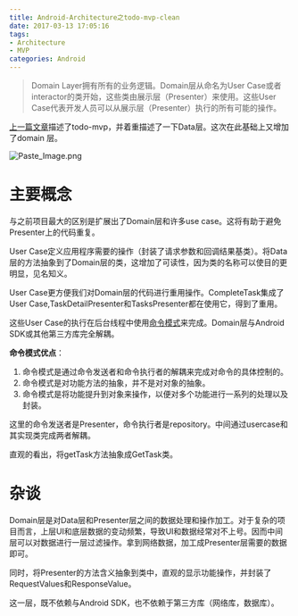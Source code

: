 ```yaml
---
title: Android-Architecture之todo-mvp-clean
date: 2017-03-13 17:05:16
tags:
- Architecture
- MVP
categories: Android
---
```


> Domain Layer拥有所有的业务逻辑。Domain层从命名为User Case或者interactor的类开始，这些类由展示层（Presenter）来使用。这些User Case代表开发人员可以从展示层（Presenter）执行的所有可能的操作。

[上一篇文章](http://www.jianshu.com/p/0368481cc419)描述了todo-mvp，并着重描述了一下Data层。这次在此基础上又增加了domain 层。

![Paste_Image.png](93730-77aefec441b06e69.webp)
<!--more-->
# 主要概念
与之前项目最大的区别是扩展出了Domain层和许多use case。这将有助于避免Presenter上的代码重复。

User Case定义应用程序需要的操作（封装了请求参数和回调结果基类）。将Data层的方法抽象到了Domain层的类，这增加了可读性，因为类的名称可以使目的更明显，见名知义。

User Case更方便我们对Domain层的代码进行重用操作。CompleteTask集成了User Case,TaskDetailPresenter和TasksPresenter都在使用它，得到了重用。

这些User Case的执行在后台线程中使用[命令模式](http://www.oodesign.com/command-pattern.html)来完成。Domain层与Android SDK或其他第三方库完全解耦。

**命令模式优点**：
1. 命令模式是通过命令发送者和命令执行者的解耦来完成对命令的具体控制的。
2. 命令模式是对功能方法的抽象，并不是对对象的抽象。
3. 命令模式是将功能提升到对象来操作，以便对多个功能进行一系列的处理以及封装。

这里的命令发送者是Presenter，命令执行者是repository。中间通过usercase和其实现类完成两者解耦。

直观的看出，将getTask方法抽象成GetTask类。

# 杂谈
Domain层是对Data层和Presenter层之间的数据处理和操作加工。对于复杂的项目而言，上层UI和底层数据的变动频繁，导致UI和数据经常对不上号。因而中间层可以对数据进行一层过滤操作。拿到网络数据，加工成Presenter层需要的数据即可。

同时，将Presenter的方法含义抽象到类中，直观的显示功能操作，并封装了RequestValues和ResponseValue。

这一层，既不依赖与Android SDK，也不依赖于第三方库（网络库，数据库）。